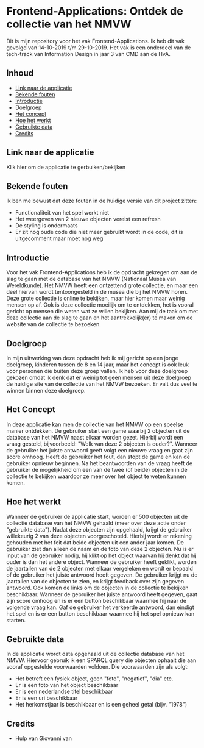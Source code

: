 # Frontend-Applications: Ontdek de collectie van het NMVW

Dit is mijn repository voor het vak Frontend-Applications. Ik heb dit vak gevolgd van 14-10-2019 t/m 29-10-2019. Het vak is een onderdeel van de tech-track van Information Design in jaar 3 van CMD aan de HvA.

## Inhoud
* [Link naar de applicatie](#link-naar-de-applicatie)
* [Bekende fouten](#bekende-fouten)
* [Introductie](#introductie)
* [Doelgroep](#doelgroep)
* [Het concept](#het-concept)
* [Hoe het werkt](#hoe-het-werkt)
* [Gebruikte data](#gebruikte-date)
* [Credits](#credits)

## Link naar de applicatie
Klik hier om de applicatie te gerbuiken/bekijken

## Bekende fouten
Ik ben me bewust dat deze fouten in de huidige versie van dit project zitten:
* Functionaliteit van het spel werkt niet
* Het weergeven van 2 nieuwe objecten vereist een refresh
* De styling is ondermaats
* Er zit nog oude code die niet meer gebruikt wordt in de code, dit is uitgecomment maar moet nog weg

## Introductie
Voor het vak Frontend-Applications heb ik de opdracht gekregen om aan de slag te gaan met de database van het NMVW (Nationaal Musea van Wereldkunde).
Het NMVW heeft een ontzettend grote collectie, en maar een deel hiervan wordt tentoongesteld in de musea die bij het NMVW horen. 
Deze grote collectie is online te bekijken, maar hier komen maar weinig mensen op af. Ook is deze collectie moeilijk om te ontdekken, het is vooral gericht op mensen die weten wat ze willen bekijken.
Aan mij de taak om met deze collectie aan de slag te gaan en het aantrekkelijk(er) te maken om de website van de collectie te bezoeken.

## Doelgroep
In mijn uitwerking van deze opdracht heb ik mij gericht op een jonge doelgroep, kinderen tussen de 8 en 14 jaar, maar het concept is ook leuk voor personen die buiten deze groep vallen.
Ik heb voor deze doelgroep gekozen omdat ik denk dat er weinig tot geen mensen uit deze doelgroep de huidige site van de collectie van het NMVW bezoeken. Er valt dus veel te winnen binnen deze doelgroep.

## Het Concept
In deze applicatie kan men de collectie van het NMVW op een speelse manier ontdekken.
De gebruiker start een game waarbij 2 objecten uit de database van het NMVW naast elkaar worden gezet.
Hierbij wordt een vraag gesteld, bijvoorbeeld: "Welk van deze 2 objecten is ouder?".
Wanneer de gebruiker het juiste antwoord geeft volgt een nieuwe vraag en gaat zijn score omhoog.
Heeft de gebruiker het fout, dan stopt de game en kan de gebruiker opnieuw beginnen.
Na het beantwoorden van de vraag heeft de gebruiker de mogelijkheid om een van de twee (of beide) objecten in de collectie te bekijken waardoor ze meer over het object te weten kunnen komen.

## Hoe het werkt
Wanneer de gebruiker de applicatie start, worden er 500 objecten uit de collectie database van het NMVW gehaald (meer over deze actie onder "gebruikte data").
Nadat deze objecten zijn opgehaald, krijgt de gebruiker willekeurig 2 van deze objecten voorgeschoteld.
Hierbij wordt er rekening gehouden met het feit dat beide objecten uit een ander jaar komen.
De gebruiker ziet dan alleen de naam en de foto van deze 2 objecten.
Nu is er input van de gebruiker nodig, hij klikt op het object waarvan hij denkt dat hij ouder is dan het andere object.
Wanneer de gebruiker heeft geklikt, worden de jaartallen van de 2 objecten met elkaar vergeleken en wordt er bepaald of de gebruiker het juiste antwoord heeft gegeven.
De gebruiker krijgt nu de jaartallen van de objecten te zien, en krijgt feedback over zijn gegeven antwoord.
Ook komen de links om de objecten in de collectie te bekijken beschikbaar.
Wanneer de gebruiker het juiste antwoord heeft gegeven, gaat zijn score omhoog en is er een button beschikbaar waarmee hij naar de volgende vraag kan.
Gaf de gebruiker het verkeerde antwoord, dan eindigt het spel en is er een button beschikbaar waarmee hij het spel opnieuw kan starten.

## Gebruikte data
In de applicatie wordt data opgehaald uit de collectie database van het NMVW. Hiervoor gebruik ik een SPARQL query die objecten ophaalt die aan vooraf opgestelde voorwaarden voldoen.
Die voorwaarden zijn als volgt:
* Het betreft een fysiek object, geen "foto", "negatief", "dia" etc.
* Er is een foto van het object beschikbaar
* Er is een nederlandse titel beschikbaar
* Er is een uri beschikbaar
* Het herkomstjaar is beschikbaar en is een geheel getal (bijv. "1978")

## Credits
* Hulp van Giovanni van 
